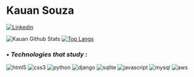 # Kauan Souza

[![Linkedin](https://img.shields.io/badge/LinkedIn-0077B5?style=for-the-badge&logo=linkedin&logoColor=white)](https://www.linkedin.com/in/kauan-souza-913518213/)


![Kauan Github Stats](https://github-readme-stats.vercel.app/api?username=ikauann&show_icons=true&theme=dracula)
[![Top Langs](https://github-readme-stats.vercel.app/api/top-langs/?username=ikauann)](https://github.com/anuraghazra/github-readme-stats)




### • *Technologies that study :*

<div style='display: inline_block'>

<img aling='center' alt='html5' src='https://img.shields.io/badge/HTML5-E34F26?style=for-the-badge&logo=html5&logoColor=white'></img>
<img aling='center' alt='css3' src='https://img.shields.io/badge/CSS3-1572B6?style=for-the-badge&logo=css3&logoColor=white'></img>
<img aling='center' alt='python' src='https://img.shields.io/badge/Python-14354C?style=for-the-badge&logo=python&logoColor=white'></img>
<img aling='center' alt='django' src='https://img.shields.io/badge/Django-092E20?style=for-the-badge&logo=django&logoColor=white'></img>
<img aling='center' alt='sqlite' src='https://img.shields.io/badge/SQLite-07405E?style=for-the-badge&logo=sqlite&logoColor=white'>
<img aling='center' alt='javascript' src='https://img.shields.io/badge/JavaScript-F7DF1E?style=for-the-badge&logo=javascript&logoColor=black'>
<img aling='center' alt='mysql' src='https://img.shields.io/badge/MySQL-00000F?style=for-the-badge&logo=mysql&logoColor=white'>
<img aling='center' alt='aws' src='https://img.shields.io/badge/Amazon_AWS-232F3E?style=for-the-badge&logo=amazon-aws&logoColor=white'>


</div>

